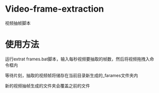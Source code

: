 # Video-frame-extraction
视频抽帧脚本
# 使用方法
运行extrat frames.bat脚本，输入每秒视频要抽取的帧数，然后将视频拖拽入命令框内

等待片刻，抽取的视频帧将储存在当前目录新生成的_farames文件夹内

新的视频抽帧生成的文件夹会覆盖之前的文件
